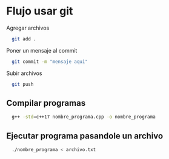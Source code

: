 # Flujo usar git

Agregar archivos
```bash
  git add .
```

Poner un mensaje al commit
```bash
  git commit -m "mensaje aqui"  
```

Subir archivos
```bash
  git push
```

## Compilar programas
```bash
  g++ -std=c++17 nombre_programa.cpp -o nombre_programa
```

## Ejecutar programa pasandole un archivo
```bash
  ./nombre_programa < archivo.txt
```



